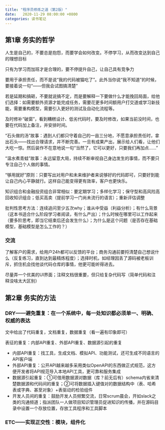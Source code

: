 ```yaml
---
title: "程序员修炼之道（第2版）"
date:   2020-11-29 08:00:00 +0800
categories: 读书笔记
---
```


## 第1章 务实的哲学

人生是自己的，不要总是抱怨，而要学会如何改变。不停学习，从而改变达到自己的理想目标

只有为学习而加班才是合理的，要不停提升自己，让自己具有竞争力

要用于承担责任，而不是说“我的代码被猫吃了”。此外当你说“我不知道”的时候，要接着说一句“——但我会试图搞清楚”

若是延期和搞砸，不要就说搞不定，而是要解释一下要做什么才能挽回局面，给他们选择：如需要额外资源才能完成任务，需要花更多时间额用户打交道或学习新技能，需要重构模型，需要引入更好的测试及自动化流程等。

及时修补“破窗”，看到糟糕设计、低劣代码时，要及时修改，如果当前没时间，也要在代码加上备注，并安排时间。

“石头做的汤”故事：遇到人们都只守着自己的一亩三分地，不愿意承担责任时，拿出石头——找出合理请求，并不断完善。一旦有成果产出，展示给人们看，让他们大吃一惊。然后装作不在意地说一句“当然了，它可以更好，只要我们再加点……”

“温水煮青蛙”故事：永远留意大局，持续不断审视自己身边发生的事情，而不要只专注自己个人做的事情。

“够用就好”原则：只要写出对用户和未来维护者来说够好的代码即可，只要好到能让自己内心平静就行。这样自己能变得更有效率，客户也更快乐。

知识组合和金融投资组合非常相似：要定期学习；多样化学习；保守型和高风险高回收知识组合；低买高卖（提前学习一门尚未流行的语言）；重新评估调整

批判性思考方法：连续追问至少五次why；谁从中受益（利益分析）；有什么背景（这本书适合什么阶段学习者阅读，有什么产出）；什么时候在哪里可以工作起来（要多阶思考，即当它结束后还会发生什么）；为什么是这个问题（是否存在基础模型，基础模型是怎么工作的？）

### 交流

了解客户的需求，给用户24h都可以反馈的平台；商务沟通前要捋清楚自己想说什么（反复练习，直到达到最精炼程度）；选择时机，如经理因丢了源码被老板训斥，抓住机会找他谈代码仓库的事情，他更可能听得进去。

尽量弄一个优美的UI界面；注释文档很重要，但只给复杂代码写（简单代码和注释没啥太大区别）

## 第2章 务实的方法

### DRY——避免重复：在一个系统中，每一处知识都必须单一、明确、权威的表达

文中给出了代码重复，文档重复，数据重复（看一遍有印象即可）

表征的重复：内部API重复、外部API重复、数据源引起的重复

* 内部API重复：找工具，生成文档、模拟API、功能测试，还可生成不同语言的API客户端
* 外部API重复：公开API越来越多采用类似OpenAPI的东西做正式规范，这方便开发者将API规范导入本地API工具，更可靠和服务集成
* 数据源引起重复：①可借用数据源对数据（库？前无后有）schema内省来清楚数据源和代码间的重复；②可将数据插入键值对的数据结构中（表、哈希表或字典、甚至对象）+表驱动的检验组件
* 开发人员间的重复：鼓励开发人员频繁交流，日常scrum晨会，开如slack之类的沟通频道；指派团队一人做项目知识管理员促进知识的传播，并在源码目录中设置一个存放位置，存放工具程序和工具脚本

### ETC——实现正交性：模块，组件化
